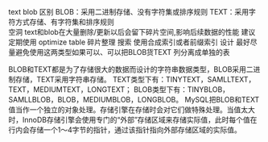

text blob
区别
BLOB：采用二进制存储、没有字符集或排序规则
TEXT：采用字符方式存储、有字符集和排序规则    
空洞
text和blob在大量删除/更新以后会留下碎片空间,影响后续数据的性能
建议定期使用 optimize table 碎片整理 
搜索
使用合成索引或者前缀索引
设计
最好尽量避免使用这两类型如果可以、可以把BLOB货TEXT 列分离成单独的表  

   

BLOB和TEXT都是为了存储很大的数据而设计的字符串数据类型，BLOB采用二进制存储，TEXT采用字符串存储。 
TEXT类型下有：TINYTEXT，SAMLLTEXT，TEXT，MEDIUMTEXT，LONGTEXT； 
BLOB类型下有：TINYBLOB，SAMLLBLOB，BLOB，MEDIUMBLOB，LONGBLOB。 
MySQL把BLOB和TEXT值当作一个独立的对象处理。存储引擎在存储时会对它们做特殊处理。当值太大时，InnoDB存储引擎会使用专门的“外部”存储区域来存储实际值，此时每个值在行内会存储一个1～4字节的指针，通过该指针指向外部存储区域的实际值。

